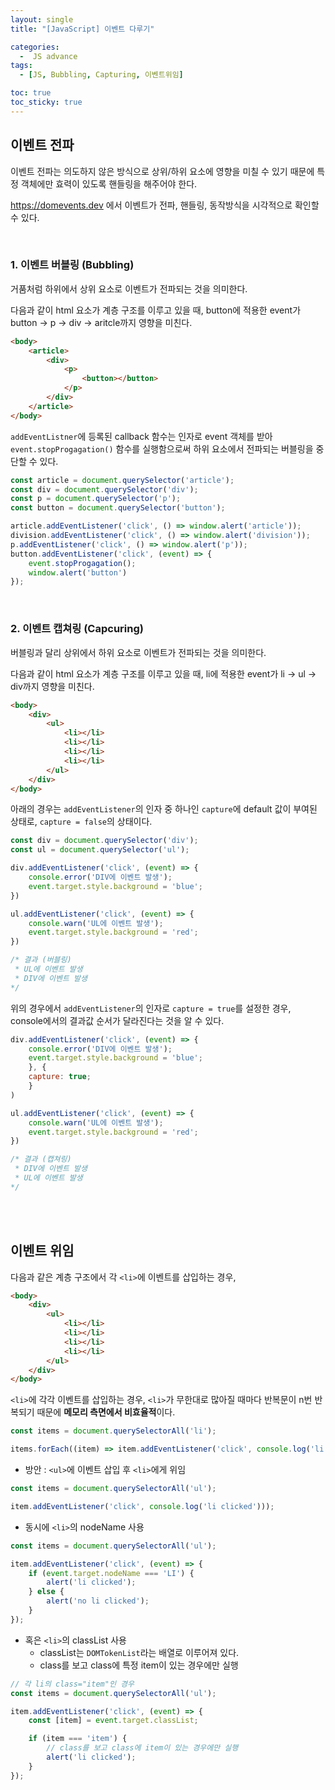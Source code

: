 ```yaml
---
layout: single
title: "[JavaScript] 이벤트 다루기"

categories:
  -  JS advance
tags:
  - [JS, Bubbling, Capturing, 이벤트위임]

toc: true
toc_sticky: true
---
```


## 이벤트 전파

이벤트 전파는 의도하지 않은 방식으로 상위/하위 요소에 영향을 미칠 수 있기 때문에 특정 객체에만 효력이 있도록 핸들링을 해주어야 한다.

https://domevents.dev 에서 이벤트가 전파, 핸들링, 동작방식을 시각적으로 확인할 수 있다.

<br>

### 1. 이벤트 버블링 (Bubbling)

거품처럼 하위에서 상위 요소로 이벤트가 전파되는 것을 의미한다.

다음과 같이 html 요소가 계층 구조를 이루고 있을 때, button에 적용한 event가 button -> p -> div -> aritcle까지 영향을 미친다.

```html
<body>
    <article>
        <div>
            <p>
                <button></button>
            </p>
        </div>
    </article>
</body>
```

`addEventListner`에 등록된 callback 함수는 인자로 event 객체를 받아 `event.stopProgagation()` 함수를 실행함으로써 하위 요소에서 전파되는 버블링을 중단할 수 있다.

```js
const article = document.querySelector('article');
const div = document.querySelector('div');
const p = document.querySelector('p');
const button = document.querySelector('button');

article.addEventListener('click', () => window.alert('article'));
division.addEventListener('click', () => window.alert('division'));
p.addEventListener('click', () => window.alert('p'));
button.addEventListener('click', (event) => {
    event.stopProgagation();
    window.alert('button')
});
```

<br>

### 2. 이벤트 캡쳐링 (Capcuring)

버블링과 달리 상위에서 하위 요소로 이벤트가 전파되는 것을 의미한다.

다음과 같이 html 요소가 계층 구조를 이루고 있을 때, li에 적용한 event가 li -> ul -> div까지 영향을 미친다.

```html
<body>
    <div>
        <ul>
            <li></li>
            <li></li>
            <li></li>
            <li></li>
        </ul>
    </div>
</body>
```

아래의 경우는 `addEventListener`의 인자 중 하나인 `capture`에 default 값이 부여된 상태로, `capture = false`의 상태이다.

```js
const div = document.querySelector('div');
const ul = document.querySelector('ul');

div.addEventListener('click', (event) => {
    console.error('DIV에 이벤트 발생');
    event.target.style.background = 'blue';
})

ul.addEventListener('click', (event) => {
    console.warn('UL에 이벤트 발생');
    event.target.style.background = 'red';
})

/* 결과 (버블링)
 * UL에 이벤트 발생
 * DIV에 이벤트 발생
*/
```

위의 경우에서 `addEventListener`의 인자로 `capture = true`를 설정한 경우, console에서의 결과값 순서가 달라진다는 것을 알 수 있다.

```js
div.addEventListener('click', (event) => {
    console.error('DIV에 이벤트 발생');
    event.target.style.background = 'blue';
    }, {
    capture: true;
    }
)

ul.addEventListener('click', (event) => {
    console.warn('UL에 이벤트 발생');
    event.target.style.background = 'red';
})

/* 결과 (캡쳐링)
 * DIV에 이벤트 발생
 * UL에 이벤트 발생
*/
```

<br><br>

## 이벤트 위임

다음과 같은 계층 구조에서 각 `<li>`에 이벤트를 삽입하는 경우,

```html
<body>
    <div>
        <ul>
            <li></li>
            <li></li>
            <li></li>
            <li></li>
        </ul>
    </div>
</body>
```

`<li>`에 각각 이벤트를 삽입하는 경우, `<li>`가 무한대로 많아질 때마다 반복문이 n번 반복되기 때문에 **메모리 측면에서 비효율적**이다.

```js
const items = document.querySelectorAll('li');

items.forEach((item) => item.addEventListener('click', console.log('li clicked')));
```

- 방안 : `<ul>`에 이벤트 삽입 후 `<li>`에게 위임

```js
const items = document.querySelectorAll('ul');

item.addEventListener('click', console.log('li clicked')));
```
- 동시에 `<li>`의 nodeName 사용

```js
const items = document.querySelectorAll('ul');

item.addEventListener('click', (event) => {
    if (event.target.nodeName === 'LI') {
        alert('li clicked');
    } else {
        alert('no li clicked');
    }
});
```

- 혹은 `<li>`의 classList 사용
  - classList는 `DOMTokenList`라는 배열로 이루어져 있다.
  - class를 보고 class에 특정 item이 있는 경우에만 실행

```js
// 각 li의 class="item"인 경우
const items = document.querySelectorAll('ul');

item.addEventListener('click', (event) => {
    const [item] = event.target.classList;

    if (item === 'item') {
        // class를 보고 class에 item이 있는 경우에만 실행
        alert('li clicked');
    }
});
```